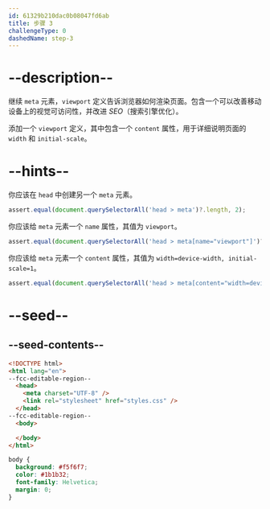 ```yaml
---
id: 61329b210dac0b08047fd6ab
title: 步骤 3
challengeType: 0
dashedName: step-3
---
```


# --description--

继续 `meta` 元素，`viewport` 定义告诉浏览器如何渲染页面。包含一个可以改善移动设备上的视觉可访问性，并改进 _SEO_（搜索引擎优化）。

添加一个 `viewport` 定义，其中包含一个 `content` 属性，用于详细说明页面的 `width` 和 `initial-scale`。

# --hints--

你应该在 `head` 中创建另一个 `meta` 元素。

```js
assert.equal(document.querySelectorAll('head > meta')?.length, 2);
```

你应该给 `meta` 元素一个 `name` 属性，其值为 `viewport`。

```js
assert.equal(document.querySelectorAll('head > meta[name="viewport"]')?.length, 1);
```

你应该给 `meta` 元素一个 `content` 属性，其值为 `width=device-width, initial-scale=1`。

```js
assert.equal(document.querySelectorAll('head > meta[content="width=device-width, initial-scale=1.0"]')?.length || document.querySelectorAll('head > meta[content="width=device-width, initial-scale=1"]')?.length, 1);
```

# --seed--

## --seed-contents--

```html
<!DOCTYPE html>
<html lang="en">
--fcc-editable-region--
  <head>
    <meta charset="UTF-8" />
    <link rel="stylesheet" href="styles.css" />
  </head>
--fcc-editable-region--
  <body>

  </body>
</html>

```

```css
body {
  background: #f5f6f7;
  color: #1b1b32;
  font-family: Helvetica;
  margin: 0;
}
```

